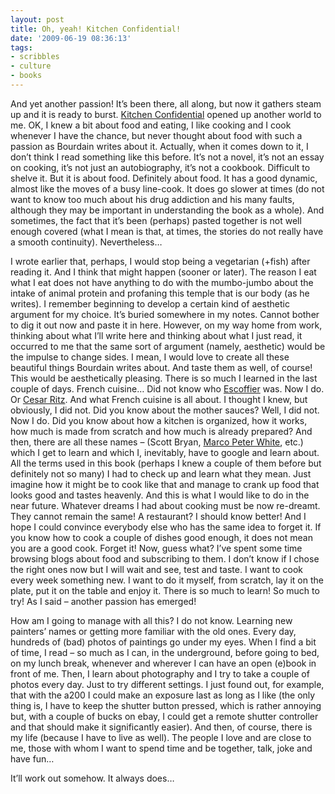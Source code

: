 ```yaml
---
layout: post
title: Oh, yeah! Kitchen Confidential!
date: '2009-06-19 08:36:13'
tags:
- scribbles
- culture
- books
---
```



And yet another passion! It’s been there, all along, but now it gathers steam up and it is ready to burst. [Kitchen Confidential](http://en.wikipedia.org/wiki/Kitchen_Confidential) opened up another world to me. OK, I knew a bit about food and eating, I like cooking and I cook whenever I have the chance, but never thought about food with such a passion as Bourdain writes about it. Actually, when it comes down to it, I don’t think I read something like this before. It’s not a novel, it’s not an essay on cooking, it’s not just an autobiography, it’s not a cookbook. Difficult to shelve it. But it is about food. Definitely about food. It has a good dynamic, almost like the moves of a busy line-cook. It does go slower at times (do not want to know too much about his drug addiction and his many faults, although they may be important in understanding the book as a whole). And sometimes, the fact that it’s been (perhaps) pasted together is not well enough covered (what I mean is that, at times, the stories do not really have a smooth continuity). Nevertheless…

I wrote earlier that, perhaps, I would stop being a vegetarian (+fish) after reading it. And I think that might happen (sooner or later). The reason I eat what I eat does not have anything to do with the mumbo-jumbo about the intake of animal protein and profaning this temple that is our body (as he writes). I remember beginning to develop a certain kind of aesthetic argument for my choice. It’s buried somewhere in my notes. Cannot bother to dig it out now and paste it in here. However, on my way home from work, thinking about what I’ll write here and thinking about what I just read, it occurred to me that the same sort of argument (namely, aesthetic) would be the impulse to change sides. I mean, I would love to create all these beautiful things Bourdain writes about. And taste them as well, of course! This would be aesthetically pleasing. There is so much I learned in the last couple of days. French cuisine… Did not know who [Escoffier](http://en.wikipedia.org/wiki/Escoffier) was. 
Now I do. 
Or [Cesar Ritz](http://en.wikipedia.org/wiki/Cesar_Ritz). And what French cuisine is all about. I thought I knew, but obviously, I did not. Did you know about the mother sauces? Well, I did not. Now I do. Did you know about how a kitchen is organized, how it works, how much is made from scratch and how much is already prepared? And then, there are all these names – (Scott Bryan, [Marco Peter White](http://en.wikipedia.org/wiki/Marco_Pierre_White), etc.) which I get to learn and which I, inevitably, have to google and learn about. All the terms used in this book (perhaps I knew a couple of them before but definitely not so many) I had to check up and learn what they mean. Just imagine how it might be to cook like that and manage to crank up food that looks good and tastes heavenly. And this is what I would like to do in the near future. Whatever dreams I had about cooking must be now re-dreamt. They cannot remain the same! A restaurant? I should know better! And I hope I could convince everybody else who has the same idea to forget it. If you know how to cook a couple of dishes good enough, it does not mean you are a good cook. Forget it! Now, guess what? I’ve spent some time browsing blogs about food and subscribing to them. I don’t know if I chose the right ones now but I will wait and see, test and taste. I want to cook every week something new. I want to do it myself, from scratch, lay it on the plate, put it on the table and enjoy it. There is so much to learn! So much to try! As I said – another passion has emerged!

How am I going to manage with all this? I do not know. Learning new painters’ names or getting more familiar with the old ones. Every day, hundreds of (bad) photos of paintings go under my eyes. When I find a bit of time, I read – so much as I can, in the underground, before going to bed, on my lunch break, whenever and wherever I can have an open (e)book in front of me. Then, I learn about photography and I try to take a couple of photos every day. Just to try different settings. I just found out, for example, that with the a200 I could make an exposure last as long as I like (the only thing is, I have to keep the shutter button pressed, which is rather annoying but, with a couple of bucks on ebay, I could get a remote shutter controller and that should make it significantly easier). And then, of course, there is my life (because I have to live as well). The people I love and are close to me, those with whom I want to spend time and be together, talk, joke and have fun…

It’ll work out somehow. It always does…


